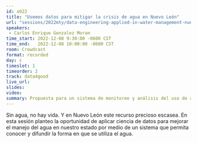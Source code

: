 ```yaml
---
id: a922
title: "Usemos datos para mitigar la crisis de agua en Nuevo León"
url: "sessions/2022mty/data-engineering-applied-in-water-management-nuevo-leon-s-water-crisis"
speakers:
 - Carlos Enrique Gonzalez Moran
time_start: 2022-12-08 9:30:00 -0600 CST
time_end:   2022-12-08 10:00:00 -0600 CST
room: Crowdcast
format: recorded
day: c
timeslot: 1
timeorder: 2
track: data4good
live_url: 
slides: 
video: 
summary: Propuesta para un sistema de monitoreo y análisis del uso de agua.
---
```


Sin agua, no hay vida. Y en Nuevo León este recurso precioso escasea. En esta sesión planteo la oportunidad de aplicar ciencia de datos para mejorar el manejo del agua en nuestro estado por medio de un sistema que permita conocer y difundir la forma en que se utiliza el agua.
